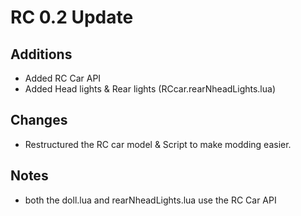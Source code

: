 # RC 0.2 Update

## Additions
* Added RC Car API
* Added Head lights & Rear lights (RCcar.rearNheadLights.lua)

## Changes
* Restructured the RC car model & Script to make modding easier.

## Notes
* both the doll.lua and rearNheadLights.lua use the RC Car API